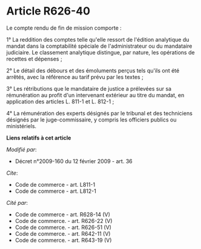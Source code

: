 # Article R626-40

Le compte rendu de fin de mission comporte : 

1° La reddition des comptes telle qu'elle ressort de l'édition analytique du mandat dans la comptabilité spéciale de
l'administrateur ou du mandataire judiciaire. Le classement analytique distingue, par nature, les opérations de recettes et
dépenses ; 

2° Le détail des débours et des émoluments perçus tels qu'ils ont été arrêtés, avec la référence au tarif prévu par les
textes ; 

3° Les rétributions que le mandataire de justice a prélevées sur sa rémunération au profit d'un intervenant extérieur au
titre du mandat, en application des articles L. 811-1 et L. 812-1 ; 

4° La rémunération des experts désignés par le tribunal et des techniciens désignés par le juge-commissaire, y compris les
officiers publics ou ministériels.

**Liens relatifs à cet article**

_Modifié par_:

  - Décret n°2009-160 du 12 février 2009 - art. 36

_Cite_:

  - Code de commerce - art. L811-1
  - Code de commerce - art. L812-1

_Cité par_:

  - Code de commerce - art. R628-14 (V)
  - Code de commerce. - art. R626-22 (V)
  - Code de commerce. - art. R626-51 (V)
  - Code de commerce. - art. R642-11 (V)
  - Code de commerce. - art. R643-19 (V)
